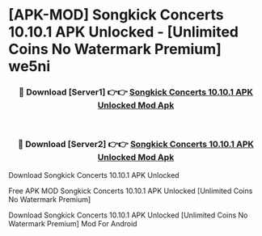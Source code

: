 # [APK-MOD] Songkick Concerts 10.10.1 APK Unlocked - [Unlimited Coins No Watermark Premium] we5ni



<div align="center">
<h3>🔴 Download [Server1] 👉👉 <a href="https://momento.my/?title=Songkick_Concerts_10.10.1_APK_Unlocked">Songkick Concerts 10.10.1 APK Unlocked Mod Apk</a></h3><br>

<h3>🔴 Download [Server2] 👉👉 <a href="https://momento.my/?title=Songkick_Concerts_10.10.1_APK_Unlocked">Songkick Concerts 10.10.1 APK Unlocked Mod Apk</a></h3>
</div>



Download Songkick Concerts 10.10.1 APK Unlocked 

Free APK MOD Songkick Concerts 10.10.1 APK Unlocked [Unlimited Coins No Watermark Premium]

Download Songkick Concerts 10.10.1 APK Unlocked [Unlimited Coins No Watermark Premium] Mod For Android
